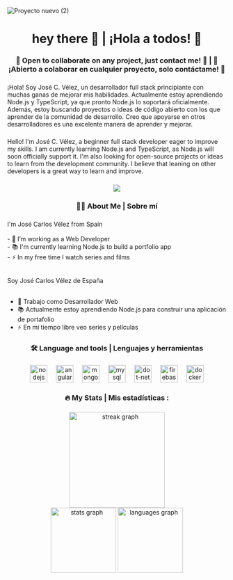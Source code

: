 
  ![Proyecto nuevo (2)](https://github.com/user-attachments/assets/1a35108c-b338-4fb2-82c2-bf40038d317f)

<h1 align="center">hey there 👋 | ¡Hola a todos! 👋</h1>
<h3 align="center"> 📖 Open to collaborate on any project, just contact me! 🔄 | 📖 ¡Abierto a colaborar en cualquier proyecto, solo contáctame! 🔄</h3>

###

<div align="left">
  ¡Hola! Soy José C. Vélez, un desarrollador full stack principiante con muchas ganas de mejorar mis habilidades. Actualmente estoy aprendiendo Node.js y TypeScript, ya que pronto Node.js lo soportará oficialmente. Además, estoy buscando proyectos o ideas de código abierto con los que aprender de la comunidad de desarrollo. Creo que apoyarse en otros desarrolladores es una excelente manera de aprender y mejorar.
</div>

###

<div align="left">
  Hello! I'm José C. Vélez, a beginner full stack developer eager to improve my skills. I am currently learning Node.js and TypeScript, as Node.js will soon officially support it. I'm also looking for open-source projects or ideas to learn from the development community. I believe that leaning on other developers is a great way to learn and improve.
</div>

###

<div align="center">
  <img src="https://visitor-badge.laobi.icu/badge?page_id=JotaceCode.JotaceCode&" />
</div>

###


<h3 align="center">👩‍💻 About Me | Sobre mí</h3>

###

<p align="left">
  I'm José Carlos Vélez from Spain<br><br>
  - 🔭 I’m working as a Web Developer<br>
  - 📚 I'm currently learning Node.js to build a portfolio app<br>
  - ⚡ In my free time I watch series and films<br><br>
  
  Soy José Carlos Vélez de España<br><br>
  - 🔭 Trabajo como Desarrollador Web<br>
  - 📚 Actualmente estoy aprendiendo Node.js para construir una aplicación de portafolio<br>
  - ⚡ En mi tiempo libre veo series y películas
</p>

###

<h3 align="center">🛠 Language and tools | Lenguajes y herramientas</h3>

###

<div align="center">
  <img src="https://cdn.jsdelivr.net/gh/devicons/devicon/icons/nodejs/nodejs-original.svg" height="40" alt="nodejs logo" />
  <img width="12" />
  <img src="https://cdn.jsdelivr.net/gh/devicons/devicon/icons/angularjs/angularjs-original.svg" height="40" alt="angular logo" />
  <img width="12" />
  <img src="https://cdn.jsdelivr.net/gh/devicons/devicon/icons/mongodb/mongodb-original.svg" height="40" alt="mongodb logo" />
  <img width="12" />
  <img src="https://cdn.jsdelivr.net/gh/devicons/devicon/icons/mysql/mysql-original-wordmark.svg" height="40" alt="mysql logo" />
  <img width="12" />
  <img src="https://cdn.jsdelivr.net/gh/devicons/devicon/icons/dot-net/dot-net-plain-wordmark.svg" height="40" alt="dot-net logo" />
  <img width="12" />
  <img src="https://cdn.jsdelivr.net/gh/devicons/devicon/icons/firebase/firebase-plain-wordmark.svg" height="40" alt="firebase logo" />
  <img width="12" />
  <img src="https://cdn.jsdelivr.net/gh/devicons/devicon/icons/docker/docker-plain-wordmark.svg" height="40" alt="docker logo" />
</div>

###

<h3 align="center">🔥 My Stats | Mis estadísticas :</h3>

###

<div align="center">
  <img src="https://streak-stats.demolab.com?user=JotaceCode&locale=en&mode=daily&theme=dark&hide_border=false&border_radius=5&order=3" height="220" alt="streak graph" />
</div>
<div align="center">
  <img src="https://github-readme-stats.vercel.app/api?username=jotacecode&hide_title=false&hide_rank=false&show_icons=true&include_all_commits=true&count_private=true&disable_animations=false&theme=dracula&locale=en&hide_border=false" height="150" alt="stats graph"  />
  <img src="https://github-readme-stats.vercel.app/api/top-langs?username=jotacecode&locale=en&hide_title=false&layout=compact&card_width=320&langs_count=5&theme=dracula&hide_border=false" height="150" alt="languages graph"  />
</div>
